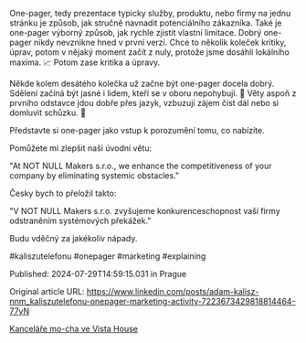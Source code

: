 One-pager, tedy prezentace typicky služby, produktu, nebo firmy na jednu stránku je způsob, jak stručně navnadit potenciálního zákazníka. Také je one-pager výborný způsob, jak rychle zjistit vlastní limitace. Dobrý one-pager nikdy nevznikne hned v první verzi. Chce to několik koleček kritiky, úprav, potom v nějaký moment začít z nuly, protože jsme dosáhli lokálního maxima. 📈  Potom zase kritika a úpravy.


Někde kolem desátého kolečka už začne být one-pager docela dobrý.  Sdělení začíná být jasné i lidem, kteří se v oboru nepohybují. 🤔 Věty aspoň z prvního odstavce jdou dobře přes jazyk, vzbuzují zájem číst dál nebo si domluvit schůzku. 🤝 


Představte si one-pager jako vstup k porozumění tomu, co nabízíte.


Pomůžete mi zlepšit naši úvodní větu:


"At NOT NULL Makers s.r.o., we enhance the competitiveness of your company by eliminating systemic obstacles."


Česky bych to přeložil takto:


"V NOT NULL Makers s.r.o. zvyšujeme konkurenceschopnost vaší firmy odstraněním systémových překážek."


Budu vděčný za jakékoliv nápady.


#kaliszutelefonu #onepager #marketing #explaining


Published: 2024-07-29T14:59:15.031 in Prague

Original article URL: https://www.linkedin.com/posts/adam-kalisz-nnm_kaliszutelefonu-onepager-marketing-activity-7223673429818814464-77yN

[Kanceláře mo-cha ve Vista House](./media/mo-cha-office-hall.jpg)